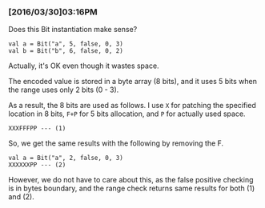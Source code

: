 ### [2016/03/30]03:16PM

Does this Bit instantiation make sense?

    val a = Bit("a", 5, false, 0, 3)
    val b = Bit("b", 6, false, 0, 2)

Actually, it's OK even though it wastes space.

The encoded value is stored in a byte array (8 bits), and it uses 5 bits
when the range uses only 2 bits (0 - 3).

As a result, the 8 bits are used as follows. I use `X` for patching the
specified location in 8 bits, `F+P` for 5 bits allocation, and `P` for actually
used space.

    XXXFFFPP --- (1)

So, we get the same results with the following by removing the F.

    val a = Bit("a", 2, false, 0, 3)
    XXXXXXPP --- (2)

However, we do not have to care about this, as the false positive checking is in
    bytes boundary, and the range check returns same results for both (1) and (2).